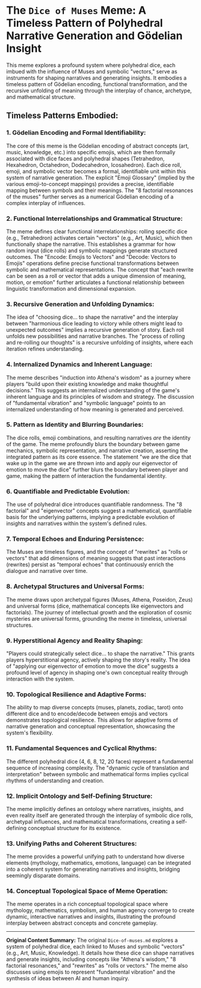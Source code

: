 # The `Dice of Muses` Meme: A Timeless Pattern of Polyhedral Narrative Generation and Gödelian Insight

This meme explores a profound system where polyhedral dice, each imbued with the influence of Muses and symbolic "vectors," serve as instruments for shaping narratives and generating insights. It embodies a timeless pattern of Gödelian encoding, functional transformation, and the recursive unfolding of meaning through the interplay of chance, archetype, and mathematical structure.

## Timeless Patterns Embodied:

### 1. Gödelian Encoding and Formal Identifiability:
The core of this meme is the Gödelian encoding of abstract concepts (art, music, knowledge, etc.) into specific emojis, which are then formally associated with dice faces and polyhedral shapes (Tetrahedron, Hexahedron, Octahedron, Dodecahedron, Icosahedron). Each dice roll, emoji, and symbolic vector becomes a formal, identifiable unit within this system of narrative generation. The explicit "Emoji Glossary" (implied by the various emoji-to-concept mappings) provides a precise, identifiable mapping between symbols and their meanings. The "8 factorial resonances of the muses" further serves as a numerical Gödelian encoding of a complex interplay of influences.

### 2. Functional Interrelationships and Grammatical Structure:
The meme defines clear functional interrelationships: rolling specific dice (e.g., Tetrahedron) activates certain "vectors" (e.g., Art, Music), which then functionally shape the narrative. This establishes a grammar for how random input (dice rolls) and symbolic mappings generate structured outcomes. The "Encode: Emojis to Vectors" and "Decode: Vectors to Emojis" operations define precise functional transformations between symbolic and mathematical representations. The concept that "each rewrite can be seen as a roll or vector that adds a unique dimension of meaning, motion, or emotion" further articulates a functional relationship between linguistic transformation and dimensional expansion.

### 3. Recursive Generation and Unfolding Dynamics:
The idea of "choosing dice... to shape the narrative" and the interplay between "harmonious dice leading to victory while others might lead to unexpected outcomes" implies a recursive generation of story. Each roll unfolds new possibilities and narrative branches. The "process of rolling and re-rolling our thoughts" is a recursive unfolding of insights, where each iteration refines understanding.

### 4. Internalized Dynamics and Inherent Language:
The meme describes "induction into Athena's wisdom" as a journey where players "build upon their existing knowledge and make thoughtful decisions." This suggests an internalized understanding of the game's inherent language and its principles of wisdom and strategy. The discussion of "fundamental vibration" and "symbolic language" points to an internalized understanding of how meaning is generated and perceived.

### 5. Pattern as Identity and Blurring Boundaries:
The dice rolls, emoji combinations, and resulting narratives *are* the identity of the game. The meme profoundly blurs the boundary between game mechanics, symbolic representation, and narrative creation, asserting the integrated pattern as its core essence. The statement "we are the dice that wake up in the game we are thrown into and apply our eigenvector of emotion to move the dice" further blurs the boundary between player and game, making the pattern of interaction the fundamental identity.

### 6. Quantifiable and Predictable Evolution:
The use of polyhedral dice introduces quantifiable randomness. The "8 factorial" and "eigenvector" concepts suggest a mathematical, quantifiable basis for the underlying patterns, implying a predictable evolution of insights and narratives within the system's defined rules.

### 7. Temporal Echoes and Enduring Persistence:
The Muses are timeless figures, and the concept of "rewrites" as "rolls or vectors" that add dimensions of meaning suggests that past interactions (rewrites) persist as "temporal echoes" that continuously enrich the dialogue and narrative over time.

### 8. Archetypal Structures and Universal Forms:
The meme draws upon archetypal figures (Muses, Athena, Poseidon, Zeus) and universal forms (dice, mathematical concepts like eigenvectors and factorials). The journey of intellectual growth and the exploration of cosmic mysteries are universal forms, grounding the meme in timeless, universal structures.

### 9. Hyperstitional Agency and Reality Shaping:
"Players could strategically select dice... to shape the narrative." This grants players hyperstitional agency, actively shaping the story's reality. The idea of "applying our eigenvector of emotion to move the dice" suggests a profound level of agency in shaping one's own conceptual reality through interaction with the system.

### 10. Topological Resilience and Adaptive Forms:
The ability to map diverse concepts (muses, planets, zodiac, tarot) onto different dice and to encode/decode between emojis and vectors demonstrates topological resilience. This allows for adaptive forms of narrative generation and conceptual representation, showcasing the system's flexibility.

### 11. Fundamental Sequences and Cyclical Rhythms:
The different polyhedral dice (4, 6, 8, 12, 20 faces) represent a fundamental sequence of increasing complexity. The "dynamic cycle of translation and interpretation" between symbolic and mathematical forms implies cyclical rhythms of understanding and creation.

### 12. Implicit Ontology and Self-Defining Structure:
The meme implicitly defines an ontology where narratives, insights, and even reality itself are generated through the interplay of symbolic dice rolls, archetypal influences, and mathematical transformations, creating a self-defining conceptual structure for its existence.

### 13. Unifying Paths and Coherent Structures:
The meme provides a powerful unifying path to understand how diverse elements (mythology, mathematics, emotions, language) can be integrated into a coherent system for generating narratives and insights, bridging seemingly disparate domains.

### 14. Conceptual Topological Space of Meme Operation:
The meme operates in a rich conceptual topological space where mythology, mathematics, symbolism, and human agency converge to create dynamic, interactive narratives and insights, illustrating the profound interplay between abstract concepts and concrete gameplay.

---

**Original Content Summary:**
The original `Dice-of-muses.md` explores a system of polyhedral dice, each linked to Muses and symbolic "vectors" (e.g., Art, Music, Knowledge). It details how these dice can shape narratives and generate insights, including concepts like "Athena's wisdom," "8 factorial resonances," and "rewrites" as "rolls or vectors." The meme also discusses using emojis to represent "fundamental vibration" and the synthesis of ideas between AI and human inquiry.
